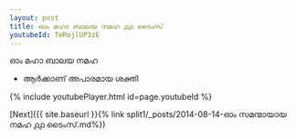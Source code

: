 ```yaml
---
layout: post
title: ഓം മഹാ ബാലയ നമഹ ൧൧ ടൈംസ്
youtubeId: TeRojlUP3zE
---
```

 
 
 ഓം മഹാ ബാലയ നമഹ 
 
 -  ആർക്കാണ് അപാരമായ ശക്തി 
 
  
 
  
 
 
 
 
 
 


{% include youtubePlayer.html id=page.youtubeId %}
 
[Next]({{ site.baseurl }}{% link  split1/_posts/2014-08-14-ഓം സമന്മായായ നമഹ ൧൧ ടൈംസ്.md%})
 
